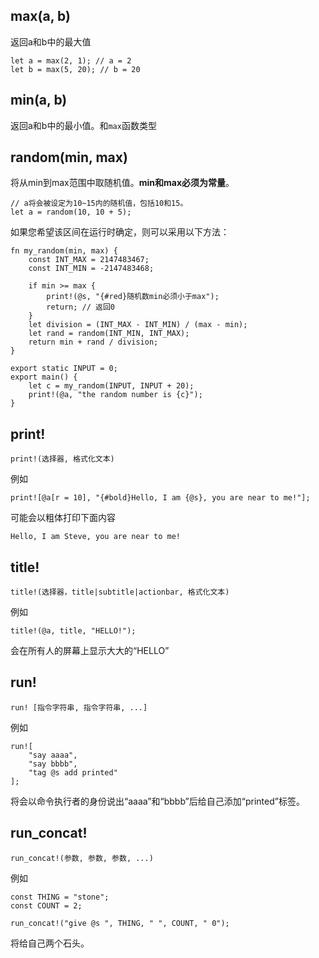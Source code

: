 ## max(a, b)
返回a和b中的最大值

```
let a = max(2, 1); // a = 2
let b = max(5, 20); // b = 20
```

## min(a, b)
返回a和b中的最小值。和`max`函数类型

## random(min, max)
将从min到max范围中取随机值。**min和max必须为常量**。

```
// a将会被设定为10~15内的随机值，包括10和15。
let a = random(10, 10 + 5);
```

如果您希望该区间在运行时确定，则可以采用以下方法：

```
fn my_random(min, max) {
    const INT_MAX = 2147483467;
    const INT_MIN = -2147483468;

    if min >= max {
        print!(@s, "{#red}随机数min必须小于max");
        return; // 返回0
    }
    let division = (INT_MAX - INT_MIN) / (max - min);
    let rand = random(INT_MIN, INT_MAX);
    return min + rand / division;
}

export static INPUT = 0;
export main() {
    let c = my_random(INPUT, INPUT + 20);
    print!(@a, "the random number is {c}");
}
```

## print!

`print!(选择器, 格式化文本)`

例如

```
print![@a[r = 10], "{#bold}Hello, I am {@s}, you are near to me!"];
```
可能会以粗体打印下面内容
```
Hello, I am Steve, you are near to me!
```

## title!

`title!(选择器，title|subtitle|actionbar, 格式化文本)`

例如

```
title!(@a, title, "HELLO!");
```

会在所有人的屏幕上显示大大的“HELLO”

## run!

`run! [指令字符串, 指令字符串, ...]`

例如

```
run![
    "say aaaa",
    "say bbbb",
    "tag @s add printed"
];
```

将会以命令执行者的身份说出“aaaa”和“bbbb”后给自己添加“printed”标签。

## run_concat!

`run_concat!(参数, 参数, 参数, ...)`

例如

```
const THING = "stone";
const COUNT = 2;

run_concat!("give @s ", THING, " ", COUNT, " 0");
```

将给自己两个石头。
